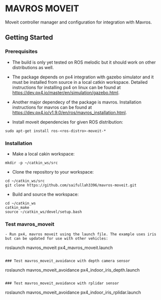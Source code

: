 # MAVROS MOVEIT

Moveit controller manager and configuration for integration with Mavros. 

## Getting Started

### Prerequisites

- The build is only yet tested on ROS melodic but it should work on other distributions as well.

- The package depends on px4 integration with gazebo simulator and it must be installed from source in a local catkin workspace. Detailed instructions for installing px4 on linux can be found at https://dev.px4.io/master/en/simulation/gazebo.html.

- Another major dependecy of the package is mavros. Installation instructions for mavros can be found at https://dev.px4.io/v1.9.0/en/ros/mavros_installation.html.

- Install moveit dependencies for given ROS distribution:

```
sudo apt-get install ros-<ros-distro>-moveit-*
```

### Installation

- Make a local cakin workspace:
```
mkdir -p ~/catkin_ws/src
```
- Clone the repository to your workspace:
```
cd ~/catkin_ws/src
git clone https://github.com/saifullah3396/mavros-moveit.git
```
- Build and source the workspace:
```
cd ~/catkin_ws
catkin_make
source ~/catkin_ws/devel/setup.bash
```

### Test mavros_moveit

```
- Run px4, mavros moveit using the launch file. The example uses iris but can be updated for use with other vehicles:
```
roslaunch mavros_moveit px4_mavros_moveit.launch
```

### Test mavros_moveit_avoidance with depth camera sensor
```
roslaunch mavros_moveit_avoidance px4_indoor_iris_depth.launch
```

### Test mavros_moveit_avoidance with rplidar sensor
```
roslaunch mavros_moveit_avoidance px4_indoor_iris_rplidar.launch
```
